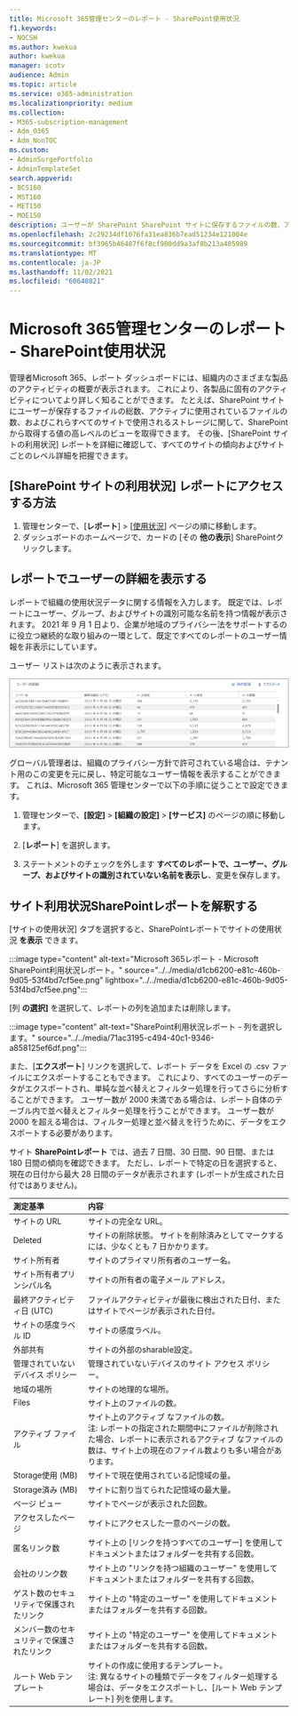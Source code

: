 ```yaml
---
title: Microsoft 365管理センターのレポート - SharePoint使用状況
f1.keywords:
- NOCSH
ms.author: kwekua
author: kwekua
manager: scotv
audience: Admin
ms.topic: article
ms.service: o365-administration
ms.localizationpriority: medium
ms.collection:
- M365-subscription-management
- Adm_O365
- Adm_NonTOC
ms.custom:
- AdminSurgePortfolio
- AdminTemplateSet
search.appverid:
- BCS160
- MST160
- MET150
- MOE150
description: ユーザーが SharePoint SharePoint サイトに保存するファイルの数、アクティブに使用されるファイルの数、および使用されたストレージの合計を確認するには、SharePoint サイト使用状況レポートを取得します。
ms.openlocfilehash: 2c29234df1076fa31ea836b7ead51234e121004e
ms.sourcegitcommit: bf3965b46487f6f8cf900dd9a3af8b213a405989
ms.translationtype: MT
ms.contentlocale: ja-JP
ms.lasthandoff: 11/02/2021
ms.locfileid: "60648821"
---
```

# <a name="microsoft-365-reports-in-the-admin-center---sharepoint-site-usage"></a>Microsoft 365管理センターのレポート - SharePoint使用状況

管理者Microsoft 365、レポート ダッシュボードには、組織内のさまざまな製品のアクティビティの概要が表示されます。 これにより、各製品に固有のアクティビティについてより詳しく知ることができます。 たとえば、SharePoint サイトにユーザーが保存するファイルの総数、アクティブに使用されているファイルの数、およびこれらすべてのサイトで使用されるストレージに関して、SharePoint から取得する値の高レベルのビューを取得できます。 その後、[SharePoint サイトの利用状況] レポートを詳細に確認して、すべてのサイトの傾向およびサイトごとのレベル詳細を把握できます。 

## <a name="how-to-get-to-the-sharepoint-site-usage-report"></a>[SharePoint サイトの利用状況] レポートにアクセスする方法

1. 管理センターで、[**レポート**] \> [<a href="https://go.microsoft.com/fwlink/p/?linkid=2074756" target="_blank">使用状況</a>] ページの順に移動します。 
2. ダッシュボードのホームページで、カードの [その **他の表示**] SharePointクリックします。

## <a name="show-user-details-in-the-reports"></a>レポートでユーザーの詳細を表示する

レポートで組織の使用状況データに関する情報を入力します。 既定では、レポートにユーザー、グループ、およびサイトの識別可能な名前を持つ情報が表示されます。 2021 年 9 月 1 日より、企業が地域のプライバシー法をサポートするのに役立つ継続的な取り組みの一環として、既定ですべてのレポートのユーザー情報を非表示にしています。
  
ユーザー リストは次のように表示されます。
  
![レポート - 匿名ユーザー リスト。](../../media/2ed99bce-4978-4ee3-9ea2-4a8db26eef02.png)
  
グローバル管理者は、組織のプライバシー方針で許可されている場合は、テナント用のこの変更を元に戻し、特定可能なユーザー情報を表示することができます。 これは、Microsoft 365 管理センターで以下の手順に従うことで設定できます。
  
1. 管理センターで、**[設定]** \> **[組織の設定]** \> **[サービス]** のページの順に移動します。

2. [**レポート**] を選択します。 
  
3. ステートメントのチェックを外します **すべてのレポートで、ユーザー、グループ、およびサイトの識別されていない名前を表示し**、変更を保存します。 
  
## <a name="interpret-the-sharepoint-site-usage-report"></a>サイト利用状況SharePointレポートを解釈する

[サイトの使用状況] タブを選択すると、SharePointレポートでサイトの使用状況 **を表示** できます。

:::image type="content" alt-text="Microsoft 365レポート - Microsoft SharePoint利用状況レポート。" source="../../media/d1cb6200-e81c-460b-9d05-53f4bd7cf5ee.png" lightbox="../../media/d1cb6200-e81c-460b-9d05-53f4bd7cf5ee.png":::

[列 **の選択]** を選択して、レポートの列を追加または削除します。

:::image type="content" alt-text="SharePoint利用状況レポート - 列を選択します。" source="../../media/71ac3195-c494-40c1-9346-a858125ef6df.png":::

また、[**エクスポート**] リンクを選択して、レポート データを Excel の .csv ファイルにエクスポートすることもできます。 これにより、すべてのユーザーのデータがエクスポートされ、単純な並べ替えとフィルター処理を行ってさらに分析することができます。 ユーザー数が 2000 未満である場合は、レポート自体のテーブル内で並べ替えとフィルター処理を行うことができます。 ユーザー数が 2000 を超える場合は、フィルター処理と並べ替えを行うために、データをエクスポートする必要があります。 

サイト **SharePointレポート** では、過去 7 日間、30 日間、90 日間、または 180 日間の傾向を確認できます。 ただし、レポートで特定の日を選択すると、現在の日付から最大 28 日間のデータが表示されます (レポートが生成された日付ではありません)。
  
|測定基準|内容|
|:-----|:-----|
|サイトの URL  |サイトの完全な URL。 |
|Deleted  |サイトの削除状態。 サイトを削除済みとしてマークするには、少なくとも 7 日かかります。  |
|サイト所有者  |サイトのプライマリ所有者のユーザー名。   |
|サイト所有者プリンシパル名  |サイトの所有者の電子メール アドレス。 |
|最終アクティビティ日 (UTC)  | ファイルアクティビティが最後に検出された日付、またはサイトでページが表示された日付。  |
|サイトの感度ラベル ID  | サイトの感度ラベル。  |
|外部共有  | サイトの外部のsharable設定。  |
|管理されていないデバイス ポリシー  | 管理されていないデバイスのサイト アクセス ポリシー。  |
|地域の場所  | サイトの地理的な場所。  |
|Files  |サイト上のファイルの数。 |
|アクティブ ファイル  | サイト上のアクティブ なファイルの数。<br/> 注: レポートの指定された期間中にファイルが削除された場合、レポートに表示されるアクティブ なファイルの数は、サイト上の現在のファイル数よりも多い場合があります。  |
|Storage使用 (MB)  |サイトで現在使用されている記憶域の量。  |
|Storage済み (MB)  |サイトに割り当てられた記憶域の最大量。  |
|ページ ビュー  |サイトでページが表示された回数。  |
|アクセスしたページ  |サイトにアクセスした一意のページの数。  |
|匿名リンク数  |サイト上の [リンクを持つすべてのユーザー] を使用してドキュメントまたはフォルダーを共有する回数。  |
|会社のリンク数  |サイト上の "リンクを持つ組織のユーザー" を使用してドキュメントまたはフォルダーを共有する回数。  |
|ゲスト数のセキュリティで保護されたリンク  |サイト上の "特定のユーザー" を使用してドキュメントまたはフォルダーを共有する回数。  |
|メンバー数のセキュリティで保護されたリンク  |サイト上の "特定のユーザー" を使用してドキュメントまたはフォルダーを共有する回数。  |
|ルート Web テンプレート  |サイトの作成に使用するテンプレート。  <br/> 注: 異なるサイトの種類でデータをフィルター処理する場合は、データをエクスポートし、[ルート Web テンプレート] 列を使用します。 |

